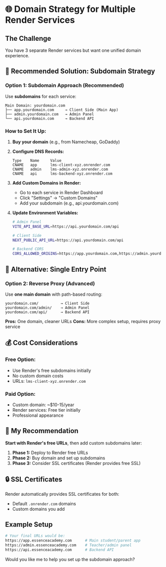 # 🌐 Domain Strategy for Multiple Render Services

## The Challenge
You have 3 separate Render services but want one unified domain experience.

## 🎯 Recommended Solution: Subdomain Strategy

### Option 1: Subdomain Approach (Recommended)
Use **subdomains** for each service:

```
Main Domain: yourdomain.com
├── app.yourdomain.com     → Client Side (Main App)
├── admin.yourdomain.com   → Admin Panel  
└── api.yourdomain.com     → Backend API
```

### How to Set It Up:

1. **Buy your domain** (e.g., from Namecheap, GoDaddy)

2. **Configure DNS Records:**
   ```
   Type    Name     Value
   CNAME   app      lms-client-xyz.onrender.com
   CNAME   admin    lms-admin-xyz.onrender.com  
   CNAME   api      lms-backend-xyz.onrender.com
   ```

3. **Add Custom Domains in Render:**
   - Go to each service in Render Dashboard
   - Click "Settings" → "Custom Domains"
   - Add your subdomain (e.g., api.yourdomain.com)

4. **Update Environment Variables:**
   ```bash
   # Admin Panel
   VITE_API_BASE_URL=https://api.yourdomain.com/api
   
   # Client Side  
   NEXT_PUBLIC_API_URL=https://api.yourdomain.com/api
   
   # Backend CORS
   CORS_ALLOWED_ORIGINS=https://app.yourdomain.com,https://admin.yourdomain.com
   ```

## 🔄 Alternative: Single Entry Point

### Option 2: Reverse Proxy (Advanced)
Use **one main domain** with path-based routing:

```
yourdomain.com/          → Client Side
yourdomain.com/admin/    → Admin Panel
yourdomain.com/api/      → Backend API
```

**Pros:** One domain, cleaner URLs
**Cons:** More complex setup, requires proxy service

## 💰 Cost Considerations

### Free Option:
- Use Render's free subdomains initially
- No custom domain costs
- URLs: `lms-client-xyz.onrender.com`

### Paid Option:
- Custom domain: ~$10-15/year
- Render services: Free tier initially
- Professional appearance

## 🎯 My Recommendation

**Start with Render's free URLs**, then add custom subdomains later:

1. **Phase 1:** Deploy to Render free URLs
2. **Phase 2:** Buy domain and set up subdomains
3. **Phase 3:** Consider SSL certificates (Render provides free SSL)

## 🔒 SSL Certificates
Render automatically provides SSL certificates for both:
- Default `.onrender.com` domains
- Custom domains you add

## Example Setup
```bash
# Your final URLs would be:
https://app.essenceacademy.com      # Main student/parent app
https://admin.essenceacademy.com    # Teacher/admin panel
https://api.essenceacademy.com      # Backend API
```

Would you like me to help you set up the subdomain approach? 